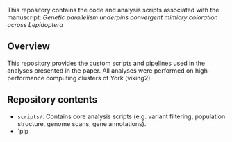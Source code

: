 This repository contains the code and analysis scripts associated with the manuscript: *Genetic parallelism underpins convergent mimicry coloration across Lepidoptera*  

## Overview

This repository provides the custom scripts and pipelines used in the analyses presented in the paper. 
All analyses were performed on high-performance computing clusters of York (viking2).

## Repository contents

- `scripts/`: Contains core analysis scripts (e.g. variant filtering, population structure, genome scans, gene annotations).
- `pip
